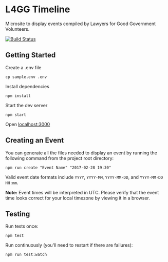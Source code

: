 # L4GG Timeline
Microsite to display events compiled by Lawyers for Good Government Volunteers.

[![Build Status](https://travis-ci.org/L4GG/timeline.svg?branch=master)](https://travis-ci.org/L4GG/timeline)

## Getting Started

Create a .env file
```
cp sample.env .env
```

Install dependencies
```
npm install
```

Start the dev server
```
npm start
```

Open [localhost:3000](http://localhost:3000)

## Creating an Event

You can generate all the files needed to display an event by running the following command from the project root directory:
```
npm run create "Event Name" "2017-02-28 19:30"
```

Valid event date formats include `YYYY`, `YYYY-MM`, `YYYY-MM-DD`, and `YYYY-MM-DD HH:mm`.

**Note:** Event times will be interpreted in UTC. Please verify that the event time looks correct for your local timezone by viewing it in a browser.

## Testing

Run tests once:
```
npm test
```

Run continuously (you'll need to restart if there are failures):
```
npm run test:watch
```
